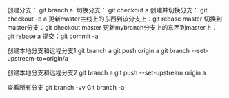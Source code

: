 创建分支：  git branch a 
切换分支：  git checkout a
创建并切换分支：  git checkout -b a
更新master主线上的东西到该分支上：git rebase master
切换到master分支：git checkout master
更新mybranch分支上的东西到master上：git rebase a
提交：git commit -a

创建本地分支和远程分支1
git branch a
git push origin a
git branch --set-upstream-to=origin/a

创建本地分支和远程分支2
git branch a
git push --set-upstream origin a

查看所有分支
git branch -vv
Git branch -a